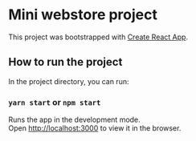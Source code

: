 # Mini webstore project

This project was bootstrapped with [Create React App](https://github.com/facebook/create-react-app).

## How to run the project

In the project directory, you can run:

### `yarn start` or `npm start`

Runs the app in the development mode.\
Open [http://localhost:3000](http://localhost:3000) to view it in the browser.


